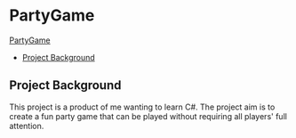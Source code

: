 # PartyGame <!-- omit from toc -->
[PartyGame](#partygame)
- [Project Background](#project-background)

## Project Background
This project is a product of me wanting to learn C#. The project aim is to create a fun party game that can be played without requiring all players' full attention. 